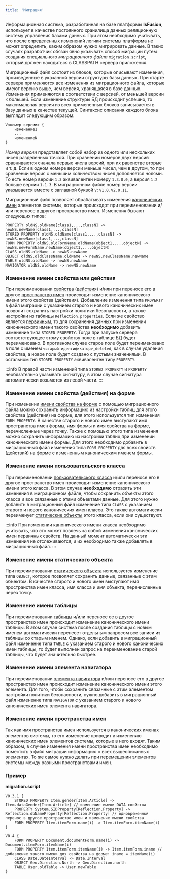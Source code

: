 ```yaml
---
title: 'Миграция'
---
```


Информационная система, разработанная на базе платформы **lsFusion**, использует в качестве постоянного хранилища данных реляционную систему управления базами данных. При этом необходимо учитывать, что после определенных изменений логики системы платформа не может определить, каким образом нужно мигрировать данные. В таких случаях разработчик обязан явно указывать способ миграции путем создания специального *миграционного файла* `migration.script`, который должен находиться в CLASSPATH сервера приложения.

Миграционный файл состоит из блоков, которые описывают изменения, произведенные в указанной версии структуры базы данных. При старте сервера применяются все изменения из миграционного файла, которые имеют версию выше, чем версия, хранящаяся в базе данных. Изменения применяются в соответствии с версией, от меньшей версии к большей. Если изменение структуры БД происходит успешно, то максимальная версия из всех примененных блоков записывается в базу данных в качестве текущей. Синтаксис описания каждого блока выглядит следующим образом:

```
V<номер версии> {
    изменение1
    ...
    изменениеN 
}
```

*Номер версии* представляет собой набор из одного или нескольких чисел разделенных точкой. При сравнении номеров двух версий сравниваются сначала первые числа версий, при их равенстве вторые и т. д. Если в одном номере версии меньше чисел, чем в другом, то при сравнении версия с меньшим количеством чисел дополняется нолями. То есть номер версии `1.3` эквивалентен номеру `1.3.0.0`, а версия `1.2` больше версии `1.1.3`. В миграционном файле номер версии указывается вместе с заглавной буквой `V`: `V1.0`, `V2.0.11`.

Миграционный файл позволяет обрабатывать изменения [канонических имен](Naming.md#canonicalname) элементов системы, которые происходят при переименовании и/или переносе в другое пространство имен. Изменения бывают следующих типов: 

```
PROPERTY oldNS.oldName[class1,...,classN] -> newNS.newName[class1,...,classN]
STORED PROPERTY oldNS.oldName[class1,...,classN] -> newNS.newName[class1,...,classN]
FORM PROPERTY oldNS.oldFormName.oldName(object1,...,objectN) -> newNS.newFormName.newName(object1,...,objectN)  
CLASS oldNS.oldName -> newNS.newName
OBJECT oldNS.oldClassName.oldName -> newNS.newClassName.newName
TABLE oldNS.oldName -> newNS.newName
NAVIGATOR oldNS.oldName -> newNS.newName
```

### Изменение имени свойства или действия

При переименовании [свойства](Properties.md) ([действия](Actions.md)) и/или при переносе его в другое [пространство имен](Naming.md#namespace) происходит изменение канонического имени этого свойства (действия). Добавление изменения типа `PROPERTY` в файл миграции с указанием старого и нового канонических имен позволит сохранить настройки политики безопасности, а также настройки из таблицы `Reflection.properties`. Если же свойство является [первичным](Data_properties_DATA.md), то для сохранения данных при изменении канонического имени такого свойства **необходимо** добавить изменение типа `STORED PROPERTY`. Тогда при запуске сервера соответствующее этому свойству поле в таблице БД будет переименовано. В противном случае старое поле будет переименовано в поле с именем `<старый идентификатор>_deleted`, как в случае удаления свойства, а новое поле будет создано с пустыми значениями. В остальном тип `STORED PROPERTY` эквивалентен типу `PROPERTY`.


:::info
В правой части изменений типа `STORED PROPERTY` и `PROPERTY` необязательно указывать сигнатуру, в этом случае сигнатура автоматически возьмется из левой части.
:::

### Изменение имени свойства (действия) на форме

При изменении [имени свойства на форме](Properties_and_actions_block.md#name) с помощью миграционного файла можно сохранить информацию из настройки таблиц для этого свойства (действия) на форме, для этого иcпользуется тип изменения `FORM PROPERTY`. В качестве старого и нового имен выступают имя пространства имен формы, имя формы и имя свойства на форме, перечисленные через точку. Также с помощью этого типа изменения можно сохранить информацию из настройки таблиц при изменении канонического имени формы. Для этого необходимо добавить в миграционный файл изменения типа `FORM PROPERTY` для всех свойств (действий) на форме с измененным каноническим именем формы.

### Изменение имени пользовательского класса

При переименовании [пользовательского класса](User_classes.md) и/или переносе его в другое пространство имен происходит изменение канонического имени этого класса. В этом случае **необходимо** отразить эти изменения в миграционном файле, чтобы сохранить объекты этого класса и все связанные с этими объектами данные. Для этого нужно добавить в миграционный файл изменение типа `CLASS` с указанием старого и нового канонических имен класса. Это также автоматически переименует [статические объекты](Static_objects.md) этого класса, если они существуют. 


:::info
При изменении канонического имени класса необходимо учитывать, что это может повлечь за собой изменения канонических имен первичных свойств. На данный момент автоматически эти изменения не отслеживаются, и их необходимо также добавлять в миграционный файл.
:::

### Изменение имени статического объекта

При переименовании [статического объекта](Static_objects.md) используется изменение типа `OBJECT`, которое позволяет сохранить данные, связанные с этим объектом. В качестве старого и нового имен выступают имя пространства имен класса, имя класса и имя объекта, перечисленные через точку. 

### Изменение имени таблицы

При переименовании [таблицы](Tables.md) и/или переносе ее в другое пространство имен происходит изменение канонического имени таблицы. В этом случае система после создания таблицы с новым именем автоматически перенесет отдельным запросом все записи из таблицы со старым именем. Однако, если добавить в миграционный файл изменение типа `TABLE` с указанием старого и нового канонических имен таблицы, то будет выполнен запрос на переименование старой таблицы, что будет значительно быстрее.

### Изменение имени элемента навигатора

При переименовании [элемента навигатора](Navigator.md) и/или переносе его в другое пространство имен происходит изменение канонического имени этого элемента. Для того, чтобы сохранить связанные с этим элементом настройки политики безопасности, нужно добавить в миграционный файл изменение типа `NAVIGATOR` с указанием старого и нового канонических имен элемента навигатора. 

### Изменение имени пространства имен

Так как имя пространства имен используется в канонических именах элементов системы, то его изменение приводит к изменению канонических имен элементов системы, которые в него входят. Таким образом, в случае изменения имени пространства имен необходимо поместить в файл миграции информацию о всех вышеописанных элементах. То же самое нужно делать при перемещении элементов системы между разными пространствами имен.

### Пример

**migration.script**

```
V0.3.1 {
    STORED PROPERTY Item.gender[Item.Article] -> Item.dataGender[Item.Article] // изменение имени DATA свойства
    PROPERTY System.SIDProperty[Reflection.Property] -> Reflection.dbNameProperty[Reflection.Property] // одновременный перенос в другое пространство имен и изменение имени свойства
    FORM PROPERTY Item.itemForm.name(i) -> Item.itemForm.itemName(i)
}
 
V0.4 {
    FORM PROPERTY Document.documentForm.name(i) -> Document.itemForm.itemName(i)
    FORM PROPERTY Item.itemForm.itemName(i) -> Item.itemForm.iname // добавление явного имени для свойства на форме: iname = itemName(i)
    CLASS Date.DateInterval -> Date.Interval
    OBJECT Geo.Direction.North -> Geo.Direction.north
    TABLE User.oldTable -> User.newTable
}
```
